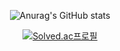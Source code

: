 <div align="center">

<!--
**xxdxlxxr/xxdxlxxr** is a ✨ _special_ ✨ repository because its `README.md` (this file) appears on your GitHub profile.

Here are some ideas to get you started:

- 🔭 I’m currently working on ...
- 🌱 I’m currently learning ...
- 👯 I’m looking to collaborate on ...
- 🤔 I’m looking for help with ...
- 💬 Ask me about ...
- 📫 How to reach me: ...
- 😄 Pronouns: ...
- ⚡ Fun fact: ...
-->

![Anurag's GitHub stats](https://github-readme-stats.vercel.app/api?username=xxdxlxxr&show_icons=true&theme=radical)
  
[![Solved.ac프로필](http://mazassumnida.wtf/api/v2/generate_badge?boj=jgt1113)](https://solved.ac/jgt1113)
</div>

